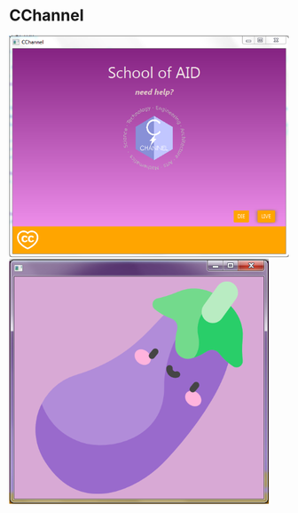 # CChannel
![](https://github.com/CarPSJavaUem19DaM/CChannel/blob/master/CChannel.png)
![](https://github.com/CarPSJavaUem19DaM/CChannel/blob/master/CChannel1.png)
